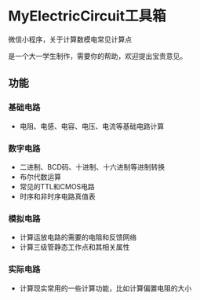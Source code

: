 # MyElectricCircuit工具箱

微信小程序，关于计算数模电常见计算点

是一个大一学生制作，需要你的帮助，欢迎提出宝贵意见。
## 功能
### 基础电路
- 电阻、电感、电容、电压、电流等基础电路计算
### 数字电路
- 二进制、BCD码、十进制、十六进制等进制转换
- 布尔代数运算
- 常见的TTL和CMOS电路
- 时序和非时序电路真值表
### 模拟电路
- 计算运放电路的需要的电阻和反馈网络
- 计算三级管静态工作点和其相关属性
### 实际电路
- 计算现实常用的一些计算功能，比如计算偏置电阻的大小